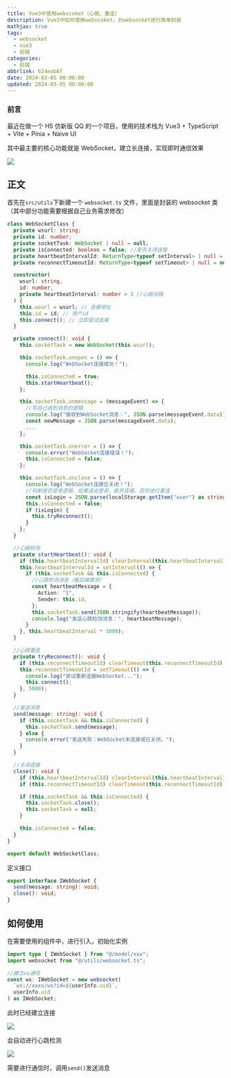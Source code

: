 ```yaml
---
title: Vue3中使用webscoket（心跳、重连）
description: Vue3中如何使用webscoket，对websocket进行简单封装
mathjax: true
tags:
  - websocket
  - vue3
  - 前端
categories:
  - 前端
abbrlink: 624eab8f
date: 2024-03-05 00:00:00
updated: 2024-03-05 00:00:00
---
```


### 前言

最近在做一个 H5 仿新版 QQ 的一个项目，使用的技术栈为 Vue3 + TypeScript + Vite + Pinia + Naive UI

其中最主要的核心功能就是 WebSocket，建立长连接，实现即时通信效果

![](https://fastly.jsdelivr.net/gh/1405720461/blog_img@main/study/47.png)

## 正文

首先在`src/utils`下新建一个 `websocket.ts` 文件，里面是封装的 websocket 类（其中部分功能需要根据自己业务需求修改）

```ts
class WebSocketClass {
  private wsurl: string;
  private id: number;
  private socketTask: WebSocket | null = null;
  private isConnected: boolean = false; //是否关闭连接
  private heartbeatIntervalId: ReturnType<typeof setInterval> | null = null;
  private reconnectTimeoutId: ReturnType<typeof setTimeout> | null = null;

  constructor(
    wsurl: string,
    id: number,
    private heartbeatInterval: number = 3 //心跳间隔
  ) {
    this.wsurl = wsurl; // 连接地址
    this.id = id; // 用户id
    this.connect(); // 立即尝试连接
  }

  private connect(): void {
    this.socketTask = new WebSocket(this.wsurl);

    this.socketTask.onopen = () => {
      console.log("WebSocket连接成功！");

      this.isConnected = true;
      this.startHeartbeat();
    };

    this.socketTask.onmessage = (messageEvent) => {
      //写自己收到消息的逻辑
      console.log("接收到WebSocket消息：", JSON.parse(messageEvent.data));
      const newMessage = JSON.parse(messageEvent.data);
      ...
    };

    this.socketTask.onerror = () => {
      console.error("WebSocket连接错误！");
      this.isConnected = false;
    };

    this.socketTask.onclose = () => {
      console.log("WebSocket连接已关闭！");
      //判断是否登录逻辑，如果退出登录，断开连接，否则进行重连
      const isLogin = JSON.parse(localStorage.getItem("user") as string).isLogin;
      this.isConnected = false;
      if (isLogin) {
        this.tryReconnect();
      }
    };
  }

  //心跳检测
  private startHeartbeat(): void {
    if (this.heartbeatIntervalId) clearInterval(this.heartbeatIntervalId); // 清理旧的心跳
    this.heartbeatIntervalId = setInterval(() => {
      if (this.socketTask && this.isConnected) {
        //心跳检测消息（看后端需求）
        const heartbeatMessage = {
          Action: "1",
          Sender: this.id,
        };
        this.socketTask.send(JSON.stringify(heartbeatMessage));
        console.log("发送心跳检测消息：", heartbeatMessage);
      }
    }, this.heartbeatInterval * 1000);
  }

  //心跳重连
  private tryReconnect(): void {
    if (this.reconnectTimeoutId) clearTimeout(this.reconnectTimeoutId); // 清理旧的重连
    this.reconnectTimeoutId = setTimeout(() => {
      console.log("尝试重新连接WebSocket...");
      this.connect();
    }, 5000);
  }

  //发送消息
  send(message: string): void {
    if (this.socketTask && this.isConnected) {
      this.socketTask.send(message);
    } else {
      console.error("发送失败：WebSocket未连接或已关闭。");
    }
  }

  //关闭连接
  close(): void {
    if (this.heartbeatIntervalId) clearInterval(this.heartbeatIntervalId); // 停止心跳
    if (this.reconnectTimeoutId) clearTimeout(this.reconnectTimeoutId); // 阻止重连

    if (this.socketTask && this.isConnected) {
      this.socketTask.close();
      this.socketTask = null;
    }

    this.isConnected = false;
  }
}

export default WebSocketClass;

```

定义接口

```ts
export interface IWebSocket {
  send(message: string): void;
  close(): void;
}
```

## 如何使用

在需要使用的组件中，进行引入，初始化实例

```ts
import type { IWebSocket } from "@/model/xxx";
import websocket from "@/utils/websocket.ts";

//建立ws通信
const ws: IWebSocket = new websocket(
  `ws://xxxx/ws?id=${userInfo.uid}`,
  userInfo.uid
) as IWebSocket;
```

此时已经建立连接

![](https://fastly.jsdelivr.net/gh/1405720461/blog_img@main/study/45.png)

会自动进行心跳检测

![](https://fastly.jsdelivr.net/gh/1405720461/blog_img@main/study/46.png)

需要进行通信时，调用`send()`发送消息
